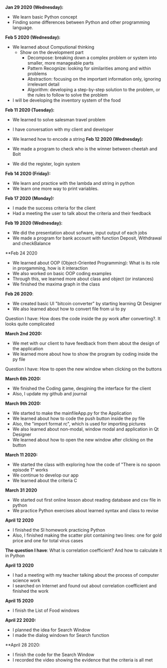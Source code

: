 **Jan 29 2020 (Wednesday):**
  
  - We learn basic Python concept
  - Finding some differences between Python and other programming language.
  
**Feb 5 2020 (Wednesday):**

  - We learned about Computional thinking
    + Show on the development part
      * Decompose: breaking down a complex problem or system into smaller, more manageable parts
      * Pattern Recognize: looking for similarities among and within problems
      * Abstraction: focusing on the important information only, ignoring irrelevant detail
      * Algorithm: developing a step-by-step solution to the problem, or the rules to follow to solve the problem
  - I will be developing the inventory system of the food 
 
**Feb 11 2020 (Tuesday):**
 
   - We learned to solve salesman travel problem
   - I have conversation with my client and developer
   - We learned how to encode a string
**Feb 12 2020 (Wednesday):**
  
  - We made a program to check who is the winner between cheetah and Bolt
  - We did the register, login system
  
**Feb 14 2020 (Friday):**
  
  - We learn and practice with the lambda and string in python
  - We learn one more way to print variables.
  
**Feb 17 2020 (Monday):**
  
  - I made the success criteria for the client
  - Had a meeting the user to talk about the criteria and their feedback

**Feb 19 2020 (Wednesday):**

  - We did the presentation about sofware, input output of each jobs
  - We made a program for bank account with function Deposit, Withdrawal and checkBalance
  
 **Feb 24 2020
 
   - We learned about OOP (Object-Oriented Programming): What is its role in prorgamming, how is it interaction
   - We also worked on basic OOP coding examples
   - Through this, we learned more about class and object (or instances)
   - We finished the maxima graph in the class
 
 **Feb 26 2020**:
   
   - We created basic UI "bitcoin converter" by starting learning Qt Designer
   - We also learned about how to convert file from ui to py
   
   Question I have: How does the code inside the py work after converting?. It looks quite complicated
   
 **March 2nd 2020:**
 
  - We met with our client to have feedback from them about the design of the application 
  - We learned more about how to show the program by coding inside the py file
  
  Question I have: How to open the new window when clicking on the buttons
  
 **March 6th 2020:**
 
 - We finished the Coding game, desgining the interface for the client
 - Also, I update my github and journal
 
 **March 9th 2020:**
 
 - We started to make the mainfileApp.py for the Application
 - We learned about how to code the push button inside the py file
 - Also, the "import format rc", which is used for importing pictures
 - We also learned about non-modal, window modal and application in Qt Designer
 - We learned about how to open the new window after clicking on the button
 
 **March 11 2020:**
 
 - We started the class with exploring how the code of "There is no spoon episode 1" works
 - We continue to develop our app 
 - We learned about the criteria C
 
 **March 31 2020**
 
 - We started out first online lesson about reading database and csv file in python
 - We practice Python exercises about learned syntax and class to revise 
 
 **April 12 2020**
 
 - I finished the Sl homework practicing Python
 - Also, I finished making the scatter plot containing two lines: one for gold price and one for total virus cases
 
 **The question I have**: What is correlation coefficient? And how to calculate it in Python
 
 **April 13 2020**
 
 - I had a meeting with my teacher talking about the process of computer science work
 - I searched on Internet and found out about correlation coefficient and finished the work
 
 **April 15 2020**
 
 - I finish the List of Food windows
 
 **April 22 2020:**
 
 - I planned the idea for Search Window
 - I made the dialog windown for Search function
 
 **April 28 2020:
 
 - I finish the code for the Search Window
 - I recorded the video showing the evidence that the criteria is all met

